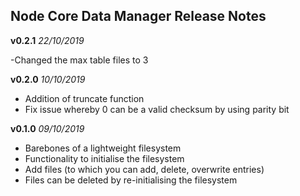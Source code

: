 ## Node Core Data Manager Release Notes
**v0.2.1** *22/10/2019*

-Changed the max table files to 3

**v0.2.0** *10/10/2019*

 - Addition of truncate function
 - Fix issue whereby 0 can be a valid checksum by using parity bit

**v0.1.0** *09/10/2019*

 - Barebones of a lightweight filesystem
 - Functionality to initialise the filesystem
 - Add files (to which you can add, delete, overwrite entries)
 - Files can be deleted by re-initialising the filesystem
